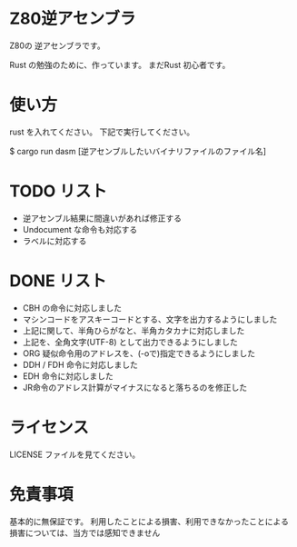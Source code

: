 # Z80逆アセンブラ

Z80の 逆アセンブラです。

Rust の勉強のために、作っています。
まだRust 初心者です。


# 使い方

rust を入れてください。
下記で実行してください。

 $ cargo run dasm [逆アセンブルしたいバイナリファイルのファイル名]

# TODO リスト

* 逆アセンブル結果に間違いがあれば修正する
* Undocument な命令も対応する
* ラベルに対応する


# DONE リスト

* CBH の命令に対応しました
* マシンコードをアスキーコードとする、文字を出力するようにしました
* 上記に関して、半角ひらがなと、半角カタカナに対応しました
* 上記を、全角文字(UTF-8) として出力できるようにしました
* ORG 疑似命令用のアドレスを、(-oで)指定できるようにしました
* DDH / FDH 命令に対応しました
* EDH 命令に対応しました
* JR命令のアドレス計算がマイナスになると落ちるのを修正した

# ライセンス

LICENSE ファイルを見てください。

# 免責事項

基本的に無保証です。
利用したことによる損害、利用できなかったことによる損害については、当方では感知できません
